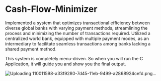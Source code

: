 # Cash-Flow-Minimizer


Implemented a system that optimizes transactional efficiency between diverse global banks with varying payment methods, streamlining the process and minimizing the number of transactions required. Utilized a centralized world bank, equipped with multiple payment modes, as an intermediary to facilitate seamless transactions among banks lacking a shared payment method.

This system is completely menu-driven. So when you will run the C Application, it will guide you and show you the final output.

![Uploading 110011598-a33f9280-7d45-11eb-9499-a2868924cefd.png…]()
